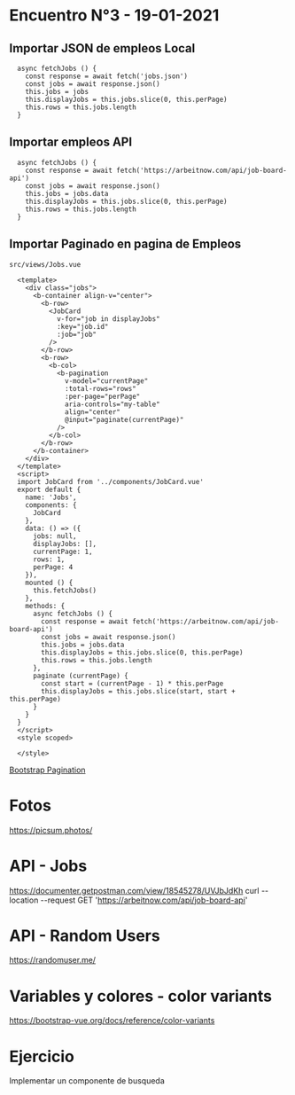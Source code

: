 # Encuentro N°3 - 19-01-2021
## Importar JSON de empleos Local
```javascript:
  async fetchJobs () {
    const response = await fetch('jobs.json')
    const jobs = await response.json()
    this.jobs = jobs
    this.displayJobs = this.jobs.slice(0, this.perPage)
    this.rows = this.jobs.length
  }
```

## Importar empleos API
```javascript:
  async fetchJobs () {
    const response = await fetch('https://arbeitnow.com/api/job-board-api')
    const jobs = await response.json()
    this.jobs = jobs.data
    this.displayJobs = this.jobs.slice(0, this.perPage)
    this.rows = this.jobs.length
  }
```
## Importar Paginado en pagina de Empleos
``src/views/Jobs.vue``
```javascript:
  <template>
    <div class="jobs">
      <b-container align-v="center">
        <b-row>
          <JobCard
            v-for="job in displayJobs"
            :key="job.id"
            :job="job"
          />
        </b-row>
        <b-row>
          <b-col>
            <b-pagination
              v-model="currentPage"
              :total-rows="rows"
              :per-page="perPage"
              aria-controls="my-table"
              align="center"
              @input="paginate(currentPage)"
            />
          </b-col>
        </b-row>
      </b-container>
    </div>
  </template>
  <script>
  import JobCard from '../components/JobCard.vue'
  export default {
    name: 'Jobs',
    components: {
      JobCard
    },
    data: () => ({
      jobs: null,
      displayJobs: [],
      currentPage: 1,
      rows: 1,
      perPage: 4
    }),
    mounted () {
      this.fetchJobs()
    },
    methods: {
      async fetchJobs () {
        const response = await fetch('https://arbeitnow.com/api/job-board-api')
        const jobs = await response.json()
        this.jobs = jobs.data
        this.displayJobs = this.jobs.slice(0, this.perPage)
        this.rows = this.jobs.length
      },
      paginate (currentPage) {
        const start = (currentPage - 1) * this.perPage
        this.displayJobs = this.jobs.slice(start, start + this.perPage)
      }
    }
  }
  </script>
  <style scoped>

  </style>
```
[Bootstrap Pagination](https://bootstrap-vue.org/docs/components/pagination)

# Fotos
https://picsum.photos/

# API - Jobs
https://documenter.getpostman.com/view/18545278/UVJbJdKh
curl --location --request GET 'https://arbeitnow.com/api/job-board-api'

# API - Random Users
https://randomuser.me/

# Variables y colores - color variants
https://bootstrap-vue.org/docs/reference/color-variants

# Ejercicio
Implementar un componente de busqueda
